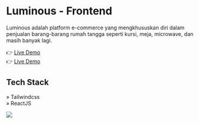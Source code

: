 # Luminous - Frontend

Luminous adalah platform e-commerce yang mengkhususkan diri dalam penjualan barang-barang rumah tangga seperti kursi, meja, microwave, dan masih banyak lagi.

👉 [Live Demo](https://luminous-2110.netlify.app/)
<br/>
👉 [Live Demo](https://github.com/jihadable/luminous-be/)

## Tech Stack
» Tailwindcss
<br/>
» ReactJS

<img src="https://umarjihad.netlify.app/pic/luminous.png" />